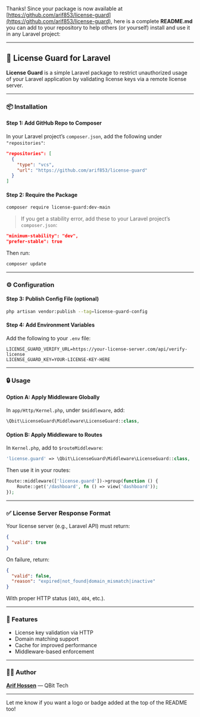 Thanks! Since your package is now available at [https://github.com/arif853/license-guard](https://github.com/arif853/license-guard), here is a complete **README.md** you can add to your repository to help others (or yourself) install and use it in any Laravel project:

---

## 🚫 License Guard for Laravel

**License Guard** is a simple Laravel package to restrict unauthorized usage of your Laravel application by validating license keys via a remote license server.

---

### 📦 Installation

#### Step 1: Add GitHub Repo to Composer

In your Laravel project’s `composer.json`, add the following under `"repositories"`:

```json
"repositories": [
  {
    "type": "vcs",
    "url": "https://github.com/arif853/license-guard"
  }
]
```

#### Step 2: Require the Package

```bash
composer require license-guard:dev-main
```

> If you get a stability error, add these to your Laravel project’s `composer.json`:

```json
"minimum-stability": "dev",
"prefer-stable": true
```

Then run:

```bash
composer update
```

---

### ⚙️ Configuration

#### Step 3: Publish Config File (optional)

```bash
php artisan vendor:publish --tag=license-guard-config
```

#### Step 4: Add Environment Variables

Add the following to your `.env` file:

```env
LICENSE_GUARD_VERIFY_URL=https://your-license-server.com/api/verify-license
LICENSE_GUARD_KEY=YOUR-LICENSE-KEY-HERE
```

---

### 🔒 Usage

#### Option A: Apply Middleware Globally

In `app/Http/Kernel.php`, under `$middleware`, add:

```php
\Qbit\LicenseGuard\Middleware\LicenseGuard::class,
```

#### Option B: Apply Middleware to Routes

In `Kernel.php`, add to `$routeMiddleware`:

```php
'license.guard' => \Qbit\LicenseGuard\Middleware\LicenseGuard::class,
```

Then use it in your routes:

```php
Route::middleware(['license.guard'])->group(function () {
    Route::get('/dashboard', fn () => view('dashboard'));
});
```

---

### ✅ License Server Response Format

Your license server (e.g., Laravel API) must return:

```json
{
  "valid": true
}
```

On failure, return:

```json
{
  "valid": false,
  "reason": "expired|not_found|domain_mismatch|inactive"
}
```

With proper HTTP status (`403`, `404`, etc.).

---

### 🧠 Features

* License key validation via HTTP
* Domain matching support
* Cache for improved performance
* Middleware-based enforcement

---

### 👨‍💻 Author

**[Arif Hossen](https://github.com/arif853)** — QBit Tech

---

Let me know if you want a logo or badge added at the top of the README too!
